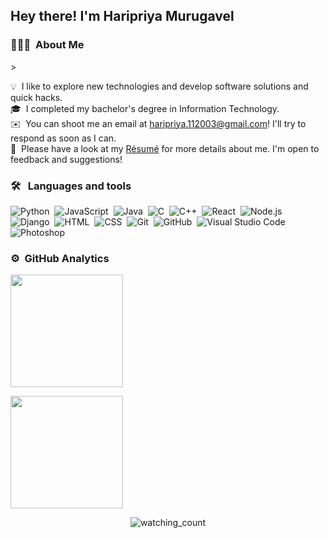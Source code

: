 <h2>Hey there! I'm Haripriya Murugavel</h2>

<h3>👨🏻‍💻 &nbsp;About Me</h3>>

💡 &nbsp;I like to explore new technologies and develop software solutions and quick hacks.\
🎓 &nbsp;I completed my bachelor's degree in Information Technology.\
✉️ &nbsp;You can shoot me an email at haripriya.112003@gmail.com! I'll try to respond as soon as I can.\
📄 &nbsp;Please have a look at my [Résumé](https://drive.google.com/file/d/1ftuzyacyav8RVBrFLPIhA-fzymvgw5l2/view?usp=drive_link) for more details about me. I'm open to feedback and suggestions!

<h3> 🛠 &nbsp; Languages and tools</h3>

![Python](https://img.shields.io/badge/-Python-05122A?style=flat&logo=python)&nbsp;
![JavaScript](https://img.shields.io/badge/-JavaScript-05122A?style=flat&logo=javascript)&nbsp;
![Java](https://img.shields.io/badge/-Java-05122A?style=flat&logo=Java&logoColor=FFA518)&nbsp;
![C](https://img.shields.io/badge/-C-05122A?style=flat&logo=C&logoColor=A8B9CC)&nbsp;
![C++](https://img.shields.io/badge/-C++-05122A?style=flat&logo=C%2B%2B&logoColor=00599C)&nbsp;
![React](https://img.shields.io/badge/-React-05122A?style=flat&logo=react)&nbsp;
![Node.js](https://img.shields.io/badge/-Node.js-05122A?style=flat&logo=node.js)&nbsp;
![Django](https://img.shields.io/badge/-Django-05122A?style=flat&logo=django&logoColor=092E20)&nbsp;
![HTML](https://img.shields.io/badge/-HTML-05122A?style=flat&logo=HTML5)&nbsp;
![CSS](https://img.shields.io/badge/-CSS-05122A?style=flat&logo=CSS3&logoColor=1572B6)&nbsp;
![Git](https://img.shields.io/badge/-Git-05122A?style=flat&logo=git)&nbsp;
![GitHub](https://img.shields.io/badge/-GitHub-05122A?style=flat&logo=github)&nbsp;
![Visual Studio Code](https://img.shields.io/badge/-Visual%20Studio%20Code-05122A?style=flat&logo=visual-studio-code&logoColor=007ACC)&nbsp;
![Photoshop](https://img.shields.io/badge/-Photoshop-05122A?style=flat&logo=adobe-photoshop)&nbsp;

<h3> ⚙️ &nbsp;GitHub Analytics </h3>

<p align="left">
<a href="https://github.com/Ninja1102">
  <img height="180em" src="https://github-readme-stats-eight-theta.vercel.app/api?username=Ninja1102&show_icons=true&theme=algolia&include_all_commits=true count_private=true"/>
</a>
</p>

<p aling="right">
  <a href="https://github.com/Ninja1102">
  <img height="180em" src="https://github-readme-stats-eight-theta.vercel.app/api/top-langs/?username=Ninja1102&layout=compact&langs_count=8&theme=algolia"/>
  </a>
</p>

<p align="center"> 
<img src="https://komarev.com/ghpvc/?username=Ninja1102&color=brightgreen" alt="watching_count" />
 </p>
